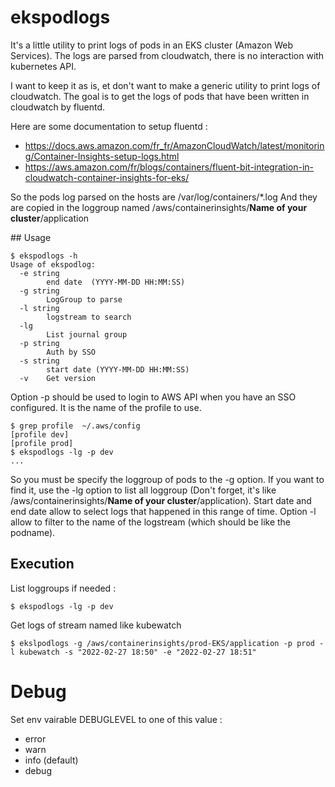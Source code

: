 # ekspodlogs

It's a little utility to print logs of pods in an EKS cluster (Amazon Web Services). The logs are parsed from cloudwatch, there is no interaction with kubernetes API.

I want to keep it as is, et don't want to make a generic utility to print logs of cloudwatch. The goal is to get the logs of pods that have been written in cloudwatch by fluentd. 

Here are some documentation to setup fluentd :

* https://docs.aws.amazon.com/fr_fr/AmazonCloudWatch/latest/monitoring/Container-Insights-setup-logs.html
* https://aws.amazon.com/fr/blogs/containers/fluent-bit-integration-in-cloudwatch-container-insights-for-eks/


So the pods log parsed on the hosts are /var/log/containers/*.log
And they are copied in the loggroup named /aws/containerinsights/**Name of your cluster**/application


## Usage

```
$ ekspodlogs -h
Usage of ekspodlog:
  -e string
        end date  (YYYY-MM-DD HH:MM:SS)
  -g string
        LogGroup to parse
  -l string
        logstream to search
  -lg
        List journal group
  -p string
        Auth by SSO
  -s string
        start date (YYYY-MM-DD HH:MM:SS)
  -v    Get version
```

Option -p should be used to login to AWS API when you have an SSO configured. It is the name of the profile to use.

```
$ grep profile  ~/.aws/config 
[profile dev]
[profile prod]
$ ekspodlogs -lg -p dev
...
```

So you must be specify the loggroup of pods to the -g option. If you want to find it, use the -lg option to list all loggroup (Don't forget, it's like /aws/containerinsights/**Name of your cluster**/application).
Start date and end date allow to select logs that happened in this range of time. 
Option -l allow to filter to the name of the logstream (which should be like the podname).


## Execution 

List loggroups if needed :

```
$ ekspodlogs -lg -p dev
```

Get logs of stream named like kubewatch

```
$ ekslpodlogs -g /aws/containerinsights/prod-EKS/application -p prod -l kubewatch -s "2022-02-27 18:50" -e "2022-02-27 18:51"
```


# Debug

Set env vairable DEBUGLEVEL to one of this value :

* error
* warn
* info (default)
* debug

